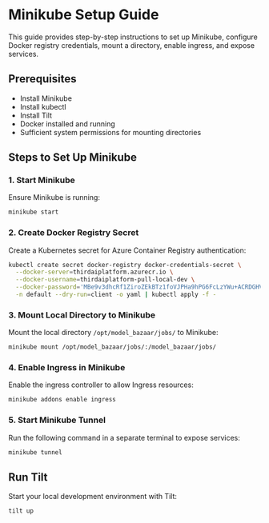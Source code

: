 # Minikube Setup Guide

This guide provides step-by-step instructions to set up Minikube, configure Docker registry credentials, mount a directory, enable ingress, and expose services.

## Prerequisites

- Install Minikube
- Install kubectl
- Install Tilt
- Docker installed and running
- Sufficient system permissions for mounting directories

## Steps to Set Up Minikube

### 1. Start Minikube

Ensure Minikube is running:

```sh
minikube start
```

### 2. Create Docker Registry Secret

Create a Kubernetes secret for Azure Container Registry authentication:

```sh
kubectl create secret docker-registry docker-credentials-secret \
  --docker-server=thirdaiplatform.azurecr.io \
  --docker-username=thirdaiplatform-pull-local-dev \
  --docker-password='MBe9v3dhcRf1ZiroZEkBTz1foVJPHa9hPG6FcLzYWu+ACRDGHVcp' \
  -n default --dry-run=client -o yaml | kubectl apply -f -
```

### 3. Mount Local Directory to Minikube

Mount the local directory `/opt/model_bazaar/jobs/` to Minikube:

```sh
minikube mount /opt/model_bazaar/jobs/:/model_bazaar/jobs/
```

### 4. Enable Ingress in Minikube

Enable the ingress controller to allow Ingress resources:

```sh
minikube addons enable ingress
```

### 5. Start Minikube Tunnel

Run the following command in a separate terminal to expose services:

```sh
minikube tunnel
```

## Run Tilt

Start your local development environment with Tilt:

```bash
tilt up
```
